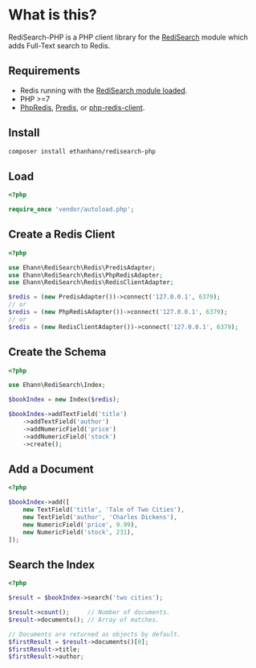 # What is this?

RediSearch-PHP is a PHP client library for the [RediSearch](http://redisearch.io/) module which adds Full-Text search to Redis.

## Requirements

* Redis running with the [RediSearch module loaded](http://redisearch.io/Quick_Start/).
* PHP >=7
* [PhpRedis](https://github.com/phpredis/phpredis), [Predis](https://github.com/nrk/predis), or [php-redis-client](https://github.com/cheprasov/php-redis-client).

## Install

```bash
composer install ethanhann/redisearch-php
```

## Load

```php
<?php

require_once 'vendor/autoload.php';
```


## Create a Redis Client

```php
<?php

use Ehann\RediSearch\Redis\PredisAdapter;
use Ehann\RediSearch\Redis\PhpRedisAdapter;
use Ehann\RediSearch\Redis\RedisClientAdapter;

$redis = (new PredisAdapter())->connect('127.0.0.1', 6379);
// or
$redis = (new PhpRedisAdapter())->connect('127.0.0.1', 6379);
// or
$redis = (new RedisClientAdapter())->connect('127.0.0.1', 6379);

```

## Create the Schema

```php
<?php

use Ehann\RediSearch\Index;

$bookIndex = new Index($redis);

$bookIndex->addTextField('title')
    ->addTextField('author')
    ->addNumericField('price')
    ->addNumericField('stock')
    ->create();
```

## Add a Document

```php
<?php

$bookIndex->add([
    new TextField('title', 'Tale of Two Cities'),
    new TextField('author', 'Charles Dickens'),
    new NumericField('price', 9.99),
    new NumericField('stock', 231),
]);
```

## Search the Index

```php
<?php

$result = $bookIndex->search('two cities');

$result->count();     // Number of documents.
$result->documents(); // Array of matches.

// Documents are returned as objects by default.
$firstResult = $result->documents()[0];
$firstResult->title;
$firstResult->author;
```

